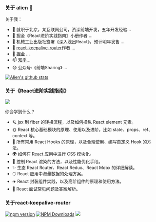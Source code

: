 ### 关于 alien 👋

关于我：
- 🔭 就职于北京，某互联网公司，资深前端开发，五年开发经验...
- 🌱 掘金《React进阶实践指南》小册作者 ...
- 👯 机械工业出版社签署《深入浅出React》，预计明年发售 ...
- 🤔 [react-keepalive-router](https://github.com/GoodLuckAlien/react-keepalive-router)作者 ...
- 💬 [掘金](https://juejin.cn/user/2418581313687390) ...
- 📫 [知乎](https://www.zhihu.com/people/alien-95-52)...
- 😄 公众号:《前端Sharing》 ...

[![Alien's github stats](https://github-readme-stats.vercel.app/api?username=GoodLuckAlien&show_icons=true&theme=synthwave)](https://github.com/GoodLuckAlien/github-readme-stats)




### 关于《React进阶实践指南》

<img  src='https://mmbiz.qpic.cn/mmbiz_png/Opr1iaricKA8e1P7LJVdsSnu3FfKF39lfHBR9IEff9QIuJVEkteH647iaT4NZa9jDXyTy1hLBkPsUM0gzbUWib7Q6Q/640?wx_fmt=png&tp=webp&wxfrom=5&wx_lazy=1&wx_co=1' />

你会学到什么？

* 🪐 jsx 到 fiber 的转换流程，以及如何操纵 React element 元素。
* 🌞 React 核心基础模块的原理、使用以及进阶，比如 state、props、ref、context 等。
* 🌛 所有常用 React Hooks 的原理，以及合理使用、编写自定义 Hook 的方法。
* 🌍 如何在 React 应用中进行 CSS 模块化。
* 🌌 控制 React 渲染的方法，以及性能优化手段。
* ✨ 生态 React Router、React Redux、React Mobx 的详细解读。
* 🌕 React 应用中海量数据的处理方案。
* ✈️ React 封装组件实践，以及高阶组件的原理和使用方法。
* 🔭 React 面试常见问题及答案解析。


### 关于react-keepalive-router

[![npm version](https://img.shields.io/npm/v/react-keepalive-router.svg?style=flat-square)](https://www.npmjs.org/package/react-keepalive-router)
[![NPM Downloads](https://badgen.net/npm/dm/react-keepalive-router)](https://npmjs.org/package/react-keepalive-router)
![](https://img.shields.io/github/stars/GoodLuckAlien/react-keepalive-router.svg?style=social&label=Star)

